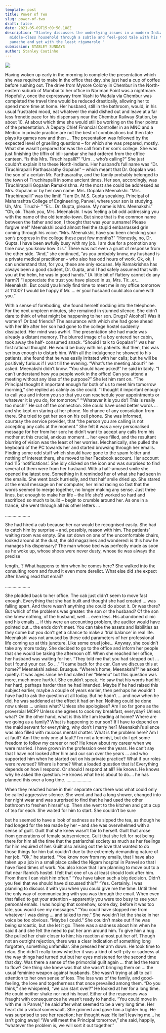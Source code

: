 ```yaml
---
template: post
title: Power of Two
slug: power-of-two
draft: false
date: 2021-05-09T15:09:50.188Z
description: "Stanley discusses the underlying issues in a modern Indian
  middle-class household through a subtle and feel-good tale with his trademark
  panache and yet with the least rigamarole "
submission: STABLEY SUNDAYS
author: Stanley Coutinho
---
```

![](/media/bhuvanesh-gupta-yh66crzpnzq-unsplash.jpeg)

Having woken up early in the morning to complete the presentation which she was required
to make in the office that day, she just had a cup of coffee before rushing out. The drive
from Mysore Colony in Chembur in the North-eastern suburb of Mumbai to her office in
Nariman Point was a nightmare. Hopefully, once the expressway from Vashi to Wadala via
Chembur was completed the travel time would be reduced drastically, allowing her to spend
more time at home. Her husband, still in the bathroom, would, in his usual frustrated mood,
eat whatever the maid dished out and leave at a far less frenetic pace for his dispensary
near the Chembur Railway Station, by about 10. At about which time she would still be
working on the finer points of the presentation. A Deputy Chief Financial Controller in an
MNC and a Medico in private practice are not the best of combinations but then fate plays
its games now and then …
The presentation was followed by the expected level of gruelling questions – for which she
was prepared, mostly. What she wasn’t prepared for was the call from her son’s college.
She was just finishing the tiffin of idli-sambar she had ordered from the office canteen.
“Is this Mrs. Tiruchirapalli?”
“Um … who’s calling?” She just couldn’t explain it to these North-Indians. Her husband’s full
name was “Dr. Tiruchirapalli Parthasarathy Gopalan” – which meant that Dr. Gopalan was
the son of a certain Mr. Parthasarathy, and the family probably belonged to the town of
Tiruchirapalli in some ancient times. Her son, accordingly, was Tiruchirapalli Gopalan
Ramakrishna. At the most she could be addressed as Mrs. Gopalan or by her own name:
Mrs. Gopalan Meenakshi. “Mrs. Tiruchirapalli” was the limit!
“I am Dr. M.S. Gupta speaking. Principal of Maharashtra College of Engineering, Panvel,
where your son is studying. Uh, Mrs. Tiruchi- ”
“Er… Dr. Gupta, please. My name is Mrs. Meenakshi.”
“Oh, ok. Thank you, Mrs. Meenakshi. I was feeling a bit odd addressing you with the name
of the old temple-town. But since that is the common name between the father and son, I
thought that was your surname! Please forgive me!” Meenakshi could almost feel the stupid
embarrassed grin coming through his voice. “Mrs. Meenakshi, have you been checking your
son’s progress in the college these past few months?”
“Honestly, no, Dr. Gupta. I have been awfully busy with my job. I am due for a promotion any
time now, you know how it is.” There was not even a grunt of response from the other side.
“And,” she continued, “as you probably know, my husband is a private medical practitioner –
who also has odd hours of work. Ok, ok, I can understand that, for you, these are only
excuses. My Ramakrishna has always been a good student, Dr. Gupta, and I had safely
assumed that with you at the helm, he was in good hands.” (A little bit of flattery cannot do
any harm?)
“I appreciate the trust you have placed in us, Mrs. Tir…er…Meenakshi. But could you kindly
find time to meet me in my office tomorrow at 11:00? I would be happy if Mr. … er your
husband could also come with you.”

With a sense of foreboding, she found herself nodding into the telephone. For the next
umpteen minutes, she remained in stunned silence. She didn’t dare to think of what might
be happening to her son. Drugs? Alcohol? Was it women? Or bad friends? The assurance
with which she had gone ahead with her life after her son had gone to the college hostel
suddenly dissipated. Her mind was awhirl. The presentation she had made was already a
distant memory. The blurred image of a boy entered her cabin, took away the half-
consumed snack. “Should I talk to Gopalan?” was her first rational thought. He would be
busy with his patients. But then, this was serious enough to disturb him. With all the
indulgence he showed to his patients, she found that he was easily irritated with her calls;
but he will be positively furious if I wait till the evening.
“What’s the meeting about?” he asked. Meenakshi didn’t know. “You should have asked!” he
said irritably. “I can’t understand how you people work in the office! Can you attend a
meeting without any idea of the purpose?”
She let him rant on. “The Principal thought it important enough for both of us to meet him
tomorrow morning,” she replied as calmly as she could. “I thought it important enough to call
you and inform you so that you can reschedule your appointments or whatever it is you do,
for tomorrow.”
“‘Whatever it is you do’! This is really too much!” He cut off the connection. She could have
used better words ... and she kept on staring at her phone. No chance of any consolation
from there. She tried to get her son on his cell phone. She was informed, courtesy the
service provider, that “the person you are calling is not accepting any calls at the moment.”
She felt it was a very personalised message for her from her son: he didn’t want to accept
any calls from his mother at this crucial, anxious moment ... her eyes filled, and the resultant
blurring of vision was the least of her worries.
Mechanically, she pulled the keyboard of the PC towards her and started browsing through
her emails. Finding some odd stuff which should have gone to the spam folder and nothing
of interest there, she moved to her Facebook account. Her account had 115 ‘notifications’.
She idly clicked on the icon and was surprised to find several of them were from her
husband. With a half-amused smile she opened the latest one. Something in it reminded her
of what she had seen in the emails. She went back hurriedly, and that half smile dried up.
She stared at the email message on her computer, her mind racing so fast that the words
seemed to merge together, no longer making any sense. Just three lines, but enough to
make her life – the life she’d worked so hard and sacrificed so much to build – begin to
crumble around her. As one in a trance, she went through all his other letters ...

....................

She had hired a cab because her car would be recognised easily. She had to catch him by
surprise – and, possibly, reason with him. The patients’ waiting room was empty. She sat
down on one of the uncomfortable chairs, looked around at the dust, the old magazines and
wondered: is this how he manages his dispensary? The man whose bed was perfectly made
as soon as he woke up, whose shoes were never dusty, whose tie was always the precise

length...? What happens to him when he comes here? She walked into the consulting room
and found it even more derelict. What else did she expect after having read that email?

....................

She plodded back to her office. The cab just didn’t seem to move fast enough. Everything
that she had built and thought she had created ... was falling apart. And there wasn’t
anything she could do about it. Or was there? But which of the problems was greater: the
son or the husband? Of the son she knew nothing, of the husband, well ... even less. His
abandoned clinic and his emails … if this were an accounting problem, the auditor would
have pointed out… the ends don’t meet. You can take the assets and liabilities as they
come but you don’t get a chance to make a ‘trial balance’ in real life. Meenakshi was not
amused by these odd parameters of her professional life coming up at this juncture. Like
some cruel joke... Anyway, she couldn’t take any more today. She decided to go to the
office and inform her people that she would be taking the afternoon off.
When she reached her office, her husband was waiting for her.
“They told me that you had stepped out ... but I found your car. So ...”
“I came back for the car. Can we discuss this at home?” Meenakshi asked. Brusque.
“Where’s home, Meenakshi?” he asked quietly. It was ages since he had called her “Meenu”
but this question was more, much more hurtful. She couldn’t speak.
He saw that his words had hit her hard, perhaps harder than he had intended. Maybe if he
had raised this subject earlier, maybe a couple of years earlier, then perhaps he wouldn’t
have had to ask the question at all today. But he hadn’t ... and now when he did, he was
saddened at the effect it had on her. Nothing could be done now unless ... unless what?
Unless she apologises? Am I so far gone as the proverbial MCP? Unless she agrees to
cook my breakfast, everyday? Unless what? On the other hand, what is this life I am leading
at home? Where are we going as a family? What is happening to our son? If I have to
depend on the maid servant for everything, why don’t I marry her?
Meenakshi’s silence was also filled with raucous mental chatter. What is the problem here?
Am I at fault? Am I the only one at fault? I’m not a feminist, but do I get some freedom to
follow my career or not? He knew about my career when we were married. I have grown in
the profession over the years. He can’t say that I have not looked after him and our son over
the years ... and who supported him when he started out on his private practice? What if our
roles were reversed?
Where is home? What a loaded question that is! Everything depends on how I respond. Or
should I respond at all? He knows. He knows why he asked the question. He knows what he
is about to do.... he has planned this over a long time.
....................

When they reached home in their separate cars there was what could only be called
aggressive silence. She went and had a long shower, changed into her night wear and was
surprised to find that he had used the other bathroom to freshen himself up. Then she went
to the kitchen and got a cup of tea for each. She waited for him to start. She couldn’t be sure

but he seemed to have a look of sadness as he sipped the tea, as though he had longed for
the tea made by her – and she was overwhelmed with a sense of guilt. Guilt that she knew
wasn’t fair to herself. Guilt that arose from generations of female subservience. Guilt that
she felt for not being there for him all the time that the patriarchal society as much as her
feelings for him required of her. Guilt also arising out the love that wanted to do those things
for him but couldn’t due to the extremely demanding nature of her job.
“Ok,” he started. “You know now from my emails, that I have also taken up a job in a small
place called the Nigam hospital in Panvel so that I have fixed times of work. You also know
that I am planning to move out to a flat near Ramki’s hostel. I felt that one of us at least
should look after him. From there I can visit him often.”
“You have taken such a big decision. Didn’t you feel that we should have discussed this?”
“Yes. Certainly. I was planning to discuss it with you when you could give me the time. Until
then the only way of communicating with you was through the email. When even that failed
to get your attention – apparently you were too busy to see your personal emails. I was
hoping that somehow, some day, before it was too late, you would see my messages.”
“You could have stopped me from whatever I was doing ... and talked to me.” She wouldn’t
let the shake in her voice be too obvious.
“Maybe I could.” She couldn’t make out if he was being sarcastic, but she let it go. There
was a sadness about him when he said it and she felt the need to put her arm around him.
To give him a hug. She pulled her chair closer to him; his reaction almost put her off.
Though not an outright rejection, there was a clear indication of something long forgotten,
something unfamiliar. She pressed her arm down. He took time to relax.
She didn’t really know whether it was a kind of self-pity or sadness at the way things had
turned out but her eyes moistened for the second time that day. Was there a sense of the
primordial guilt again ... that led the tears to flow? One thing she knew was that she wasn’t
bringing them on … the usual feminine weapon against husbands. She wasn’t trying at all to
call attention to her own sense of loss. The loss was of the family, and good-feeling, the love
and togetherness that once prevailed among them. “Do you think,” she whispered, “we can
start over?”
He looked at her for a long time. He could neither shake nor nod his head. Either of the
responses was fraught with consequences he wasn’t ready to handle. “You could move in
with me in Panvel,” he said after what seemed to be a very long time. Her heart did a virtual
somersault. She grinned and gave him a tighter hug. He was surprised to see her reaction;
her thought was: He isn’t leaving me… he isn’t going away!
“We will meet the Principal tomorrow,” she said, happily, “whatever the problem is, we will
sort it out together.”